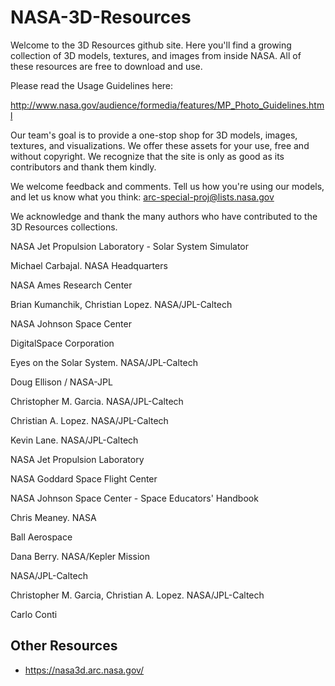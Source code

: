 NASA-3D-Resources
=================

Welcome to the 3D Resources github site. Here you'll find a growing collection of 3D models, textures, and images from inside NASA. All of these resources are free to download and use. 

Please read the Usage Guidelines here: 

http://www.nasa.gov/audience/formedia/features/MP_Photo_Guidelines.html

Our team's goal is to provide a one-stop shop for 3D models, images, textures, and visualizations. We offer these assets for your use, free and without copyright. We recognize that the site is only as good as its contributors and thank them kindly.

We welcome feedback and comments. Tell us how you're using our models, and let us know what you think: arc-special-proj@lists.nasa.gov

We acknowledge and thank the many authors who have contributed to the 3D Resources collections.

NASA Jet Propulsion Laboratory - Solar System Simulator	

Michael Carbajal. NASA Headquarters	

NASA Ames Research Center	

Brian Kumanchik, Christian Lopez. NASA/JPL-Caltech	

NASA Johnson Space Center	

DigitalSpace Corporation	

Eyes on the Solar System. NASA/JPL-Caltech	

Doug Ellison / NASA-JPL	

Christopher M. Garcia. NASA/JPL-Caltech	

Christian A. Lopez. NASA/JPL-Caltech	

Kevin Lane. NASA/JPL-Caltech	

NASA Jet Propulsion Laboratory	

NASA Goddard Space Flight Center
	
NASA Johnson Space Center - Space Educators' Handbook	

Chris Meaney. NASA	

Ball Aerospace	

Dana Berry. NASA/Kepler Mission	

NASA/JPL-Caltech	

Christopher M. Garcia, Christian A. Lopez. NASA/JPL-Caltech	

Carlo Conti	



## Other Resources
- https://nasa3d.arc.nasa.gov/
